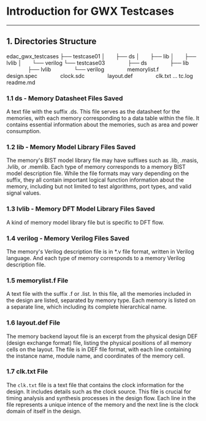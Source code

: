 # Introduction for GWX Testcases

---

## 1. Directories Structure

edac_gwx_testcases
├── testcase01
│&emsp;&emsp;├── ds
│&emsp;&emsp;├── lib
│&emsp;&emsp;├── lvlib
│&emsp;&emsp;└── verilog
└── testcase03
&emsp;&emsp;&emsp;&emsp;├── ds
&emsp;&emsp;&emsp;&emsp;├── lib
&emsp;&emsp;&emsp;&emsp;├── lvlib
&emsp;&emsp;&emsp;&emsp;└── verilog
&emsp;&emsp;&emsp;&emsp;memorylist.f
&emsp;&emsp;&emsp;&emsp;design.spec
&emsp;&emsp;&emsp;&emsp;clock.sdc
&emsp;&emsp;&emsp;&emsp;layout.def
&emsp;&emsp;&emsp;&emsp;clk.txt
...
tc.log
readme.md

### 1.1 ds - Memory Datasheet Files Saved

A text file with the suffix .ds. This file serves as the datasheet for the memories, with each memory corresponding to a data table within the file. It contains essential information about the memories, such as area and power consumption.

### 1.2 lib - Memory Model Library Files Saved

The memory's BIST model library file may have suffixes such as .lib, .masis, .lvlib, or .memlib. Each type of memory corresponds to a memory BIST model description file. While the file formats may vary depending on the suffix, they all contain important logical function information about the memory, including but not limited to test algorithms, port types, and valid signal values.

### 1.3 lvlib - Memory DFT Model Library Files Saved

A kind of memory model library file but is specific to DFT flow.

### 1.4 verilog - Memory Verilog Files Saved

The memory's Verilog description file is in *.v file format, written in Verilog language. And each type of memory corresponds to a memory Verilog description file.

### 1.5 memorylist.f File

A text file with the suffix .f or .list. In this file, all the memories included in the design are listed, separated by memory type. Each memory is listed on a separate line, which including its complete hierarchical name.

### 1.6 layout.def File

The memory backend layout file is an excerpt from the physical design DEF (design exchange format) file, listing the physical positions of all memory cells on the layout. The file is in DEF file format, with each line containing the instance name, module name, and coordinates of the memory cell.

### 1.7 clk.txt File

The `clk.txt` file is a text file that contains the clock information for the design. It includes details such as the clock source. This file is crucial for timing analysis and synthesis processes in the design flow. Each line in the file represents a unique intence of the memory and the next line is the clock domain of itself in the design.

